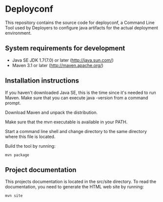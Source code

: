Deployconf
==========

This repository contains the source code for deployconf, a Command Line Tool
used by Deployers to configure java artifacts for the actual deployment
environment.

System requirements for development
-----------------------------------

* Java SE JDK 1.7(7.0) or later (http://java.sun.com/)
* Maven 3.1 or later (http://maven.apache.org/)

Installation instructions
-------------------------

If you haven't downloaded Java SE, this is the time since it's
needed to run Maven. Make sure that you can execute java -version from
a command prompt.

Download Maven and unpack the distribution. 

Make sure that the mvn executable is available in your PATH. 

Start a command line shell and change directory to the same directory
where this file is located.

Build the tool by running:

    mvn package

Project documentation
---------------------

This projects documentation is located in the src/site directory. 
To read the documentation, you need to generate the HTML web
site by running:

    mvn site
